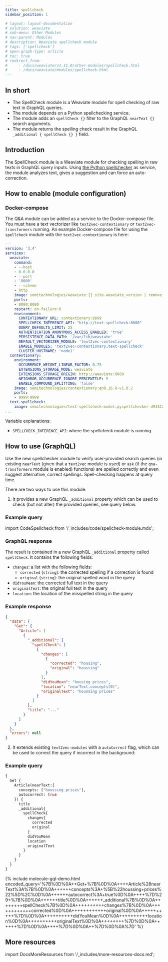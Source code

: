 ```yaml
---
title: spellcheck
sidebar_position: 1

# layout: layout-documentation
# solution: weaviate
# sub-menu: Other Modules
# nav-parent: Modules
# description: Weaviate spellcheck module
# tags: ['spellcheck']
# open-graph-type: article
# toc: true
# redirect_from:
#     - /docs/weaviate/v1.11.0/other-modules/spellcheck.html
#     - /docs/weaviate/modules/spellcheck.html
---
```

## In short

* The SpellCheck module is a Weaviate module for spell checking of raw text in GraphQL queries.
* The module depends on a Python spellchecking service.
* The module adds an `spellCheck {}` filter to the GraphQL `nearText {}` search arguments.
* The module returns the spelling check result in the GraphQL `_additional { spellCheck {} }` field. 

## Introduction

The SpellCheck module is a Weaviate module for checking spelling in raw texts in GraphQL query inputs. Using [the Python spellchecker](https://pypi.org/project/pyspellchecker/) as service, the module analyzes text, gives a suggestion and can force an auto-correction. 

## How to enable (module configuration)

### Docker-compose

The Q&A module can be added as a service to the Docker-compose file. You must have a text vectorizer like `text2vec-contextionary` or `text2vec-transformers` running. An example Docker-compose file for using the `spellcheck` module with the `text2vec-contextionary` is here:

```yaml
---
version: '3.4'
services:
  weaviate:
    command:
    - --host
    - 0.0.0.0
    - --port
    - '8080'
    - --scheme
    - http
    image: semitechnologies/weaviate:{{ site.weaviate_version | remove_first: "v" }}
    ports:
    - 8080:8080
    restart: on-failure:0
    environment:
      CONTEXTIONARY_URL: contextionary:9999
      SPELLCHECK_INFERENCE_API: "http://text-spellcheck:8080"
      QUERY_DEFAULTS_LIMIT: 25
      AUTHENTICATION_ANONYMOUS_ACCESS_ENABLED: 'true'
      PERSISTENCE_DATA_PATH: '/var/lib/weaviate'
      DEFAULT_VECTORIZER_MODULE: 'text2vec-contextionary'
      ENABLE_MODULES: 'text2vec-contextionary,text-spellcheck'
      CLUSTER_HOSTNAME: 'node1'
  contextionary:
    environment:
      OCCURRENCE_WEIGHT_LINEAR_FACTOR: 0.75
      EXTENSIONS_STORAGE_MODE: weaviate
      EXTENSIONS_STORAGE_ORIGIN: http://weaviate:8080
      NEIGHBOR_OCCURRENCE_IGNORE_PERCENTILE: 5
      ENABLE_COMPOUND_SPLITTING: 'false'
    image: semitechnologies/contextionary:en0.16.0-v1.0.2
    ports:
    - 9999:9999
  text-spellcheck:
    image: semitechnologies/text-spellcheck-model:pyspellchecker-d933122
...
```

Variable explanations:
* `SPELLCHECK_INFERENCE_API`: where the spellcheck module is running

## How to use (GraphQL)

Use the new spellchecker module to verify user-provided search queries (in existing `nearText` (given that a `text2vec` module is used) or `ask` (if the `qna-transformers` module is enabled) functions) are spelled correctly and even suggest alternative, correct spellings. Spell-checking happens at query time.

There are two ways to use this module:

1. It provides a new GraphQL `_additional` property which can be used to check (but not alter) the provided queries, see query below.

### Example query

import CodeSpellcheck from '/_includes/code/spellcheck-module.mdx';

<CodeSpellcheck />

### GraphQL response

The result is contained in a new GraphQL `_additional` property called `spellCheck`. It contains the following fields:
* `changes`: a list with the following fields:
    * `corrected` (`string`): the corrected spelling if a correction is found
    * `original` (`string`): the original spelled word in the query
* `didYouMean`: the corrected full text in the query
* `originalText`: the original full text in the query
* `location`: the location of the misspelled string in the query

### Example response

```json
{
  "data": {
    "Get": {
      "Article": [
        {
          "_additional": {
            "spellCheck": [
              {
                "changes": [
                  {
                    "corrected": "housing",
                    "original": "houssing"
                  }
                ],
                "didYouMean": "housing prices",
                "location": "nearText.concepts[0]",
                "originalText": "houssing prices"
              }
            ]
          },
          "title": "..."
        }
      ]
    }
  },
  "errors": null
}
```

2. It extends existing `text2vec-modules` with a `autoCorrect` flag, which can be used to correct the query if incorrect in the background:

### Example query

```graphql
{
  Get {
    Article(nearText:{
      concepts: ["houssing prices"],
      autocorrect: true
    }) {
      title
      _additional{
        spellCheck{
          changes{
            corrected
            original
          }
          didYouMean
          location
          originalText
        }
      }
    }
  }
}
```

{% include molecule-gql-demo.html encoded_query='%7B%0D%0A++Get+%7B%0D%0A++++Article%28nearText%3A%7B%0D%0A++++++concepts%3A+%5B%22houssing+prices%22%5D%2C%0D%0A++++++autocorrect%3A+true%0D%0A++++%7D%29+%7B%0D%0A++++++title%0D%0A++++++_additional%7B%0D%0A++++++++spellCheck%7B%0D%0A++++++++++changes%7B%0D%0A++++++++++++corrected%0D%0A++++++++++++original%0D%0A++++++++++%7D%0D%0A++++++++++didYouMean%0D%0A++++++++++location%0D%0A++++++++++originalText%0D%0A++++++++%7D%0D%0A++++++%7D%0D%0A++++%7D%0D%0A++%7D%0D%0A%7D' %}

## More resources

import DocsMoreResources from '/_includes/more-resources-docs.md';

<DocsMoreResources />
